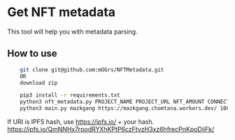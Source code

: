 # Get NFT metadata

This tool will help you with metadata parsing.

## How to use
```bash
    git clone git@github.com:mOGrs/NFTMetadata.git
    OR
    download zip

    pip3 install -r requirements.txt
    python3 nft_metadata.py PROJECT_NAME PROJECT_URL NFT_AMOUNT CONNECTION(100-500)
    python3 main.py mazkgang https://mazkgang.chomtana.workers.dev/ 10000 100
```

If URI is IPFS hash, use https://ipfs.io/ + your hash.
https://ipfs.io/QmNNHx7rpodRYXhKPtP6czFtvzH3xz6hfrecPnKpoDijFk/
    
